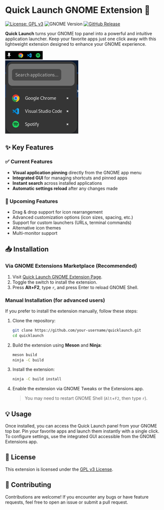 # Quick Launch GNOME Extension 🚀

[![License: GPL v3](https://img.shields.io/badge/License-GPLv3-blue.svg)](https://www.gnu.org/licenses/gpl-3.0)
![GNOME Version](https://img.shields.io/badge/GNOME-45%2B-success.svg)
[![GitHub Release](https://img.shields.io/github/v/release/your-username/quicklaunch?include_prereleases&style=flat-square)](https://github.com/your-username/quicklaunch/releases)

**Quick Launch** turns your GNOME top panel into a powerful and intuitive application launcher. Keep your favorite apps just one click away with this lightweight extension designed to enhance your GNOME experience.

![Quick Launch in Action](images/image.png)\
![Quick Launch in Action](images/image-2.png)

## ✨ Key Features

### ✅ Current Features
- **Visual application pinning** directly from the GNOME app menu
- **Integrated GUI** for managing shortcuts and pinned apps
- **Instant search** across installed applications
- **Automatic settings reload** after any changes made

### 🚧 Upcoming Features
- Drag & drop support for icon rearrangement
- Advanced customization options (icon sizes, spacing, etc.)
- Support for custom launchers (URLs, terminal commands)
- Alternative icon themes
- Multi-monitor support

## 📥 Installation

### Via GNOME Extensions Marketplace (Recommended)
1. Visit [Quick Launch GNOME Extension Page](https://extensions.gnome.org/extension/XXXX/quick-launch).
2. Toggle the switch to install the extension.
3. Press **Alt+F2**, type `r`, and press Enter to reload GNOME Shell.

### Manual Installation (for advanced users)
If you prefer to install the extension manually, follow these steps:

1. Clone the repository:
   ```bash
   git clone https://github.com/your-username/quicklaunch.git
   cd quicklaunch
   ```
2. Build the extension using **Meson** and **Ninja**:
    ```bash
    meson build
    ninja -C build
    ```
3. Install the extension:
     ```bash
     ninja -C build install
    ```
4. Enable the extension via GNOME Tweaks or the Extensions app.

    >You may need to restart GNOME Shell (`Alt`+`F2`, then type `r`).

## 💡 Usage

Once installed, you can access the Quick Launch panel from your GNOME top bar. Pin your favorite apps and launch them instantly with a single click. To configure settings, use the integrated GUI accessible from the GNOME Extensions app.

## 📄 License

This extension is licensed under the [GPL v3 License](https://www.gnu.org/licenses/gpl-3.0).


## 💬 Contributing

Contributions are welcome! If you encounter any bugs or have feature requests, feel free to open an issue or submit a pull request.